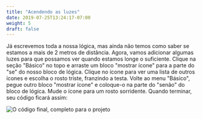 ```yaml
---
title: "Acendendo as luzes"
date: 2019-07-25T13:24:17-07:00
weight: 5
draft: false
---
```


Já escrevemos toda a nossa lógica, mas ainda não temos como saber se estamos a mais de 2 metros de distância. Agora, vamos adicionar algumas luzes para que possamos ver quando estamos longe o suficiente. Clique na seção "Básico" no topo e arraste um bloco "mostrar ícone" para a parte do "se" do nosso bloco de lógica. Clique no ícone para ver uma lista de outros ícones e escolha o rosto triste, franzindo a testa. Volte ao menu "Básico", pegue outro bloco "mostrar ícone" e coloque-o na parte do "senão" do bloco de lógica. Mude o ícone para um rosto sorridente. Quando terminar, seu código ficará assim:

![O código final, completo para o projeto](../img/finalCode.png)
